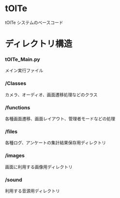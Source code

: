 # tOITe

tOITe システムのベースコード

# ディレクトリ構造

### tOITe_Main.py

メイン実行ファイル

### /Classes

カメラ、オーディオ、画面遷移処理などのクラス

### /functions

各種画面遷移、画面レイアウト、管理者モードなどの処理

### /files

各種ログ、アンケートの集計結果保存用ディレクトリ

### /images

画面に利用する画像用ディレクトリ

### /sound

利用する音源用ディレクトリ
